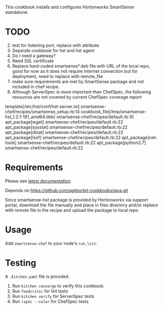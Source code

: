 This cookbook installs and configures Hortonworks SmartSense standalone.

TODO
====

2. test for listening port, replace with attribute
3. Separate cookbook for hst and hst agent 
5. Do I need a gateway?
6. Need SSL certificate
7. Replace hard-coded smartsense*.deb file with URL of the local repo, good for now as it does not require internet connection but for deployment, need to replace with remote_file
10. make sure requirements are met by SmartSense package and not included in chef recipe.
11. Although ServerSpec is more important than ChefSpec, the following resources are not covered by current ChefSpec coverage report
  
  template[/etc/hst/conf/hst-server.ini]   smartsense-chef/recipes/smartsense_setup.rb:14
  cookbook_file[/tmp/smartsense-hst_1.2.1-161_amd64.deb]   smartsense-chef/recipes/default.rb:10
  apt_package[wget]                  smartsense-chef/recipes/default.rb:22
  apt_package[sysstat]               smartsense-chef/recipes/default.rb:22
  apt_package[dstat]                 smartsense-chef/recipes/default.rb:22
  apt_package[lsof]                  smartsense-chef/recipes/default.rb:22
  apt_package[net-tools]             smartsense-chef/recipes/default.rb:22
  apt_package[python2.7]             smartsense-chef/recipes/default.rb:22

Requirements
============

Please see [latest documentation](http://docs.hortonworks.com/HDPDocuments/SS1/SmartSense-1.2.2/bk_smartsense_admin/content/os_requirements.html).

Depends on https://github.com/agileorbit-cookbooks/java.git

Since smartsense-hst package is provided by Hortonworks via support portal, download the file manually and place in files directory and/or replace with remote file in the recipe and upload the package to local repo

Usage
=====

Add `smartsense-chef` to your node's `run_list`.

Testing
=======

A `.kitchen.yaml` file is provided. 

1. Run `kitchen converge` to verify this cookbook.
2. Run `foodcritic` for lint tests
3. Run `kitchen verify` for ServerSpec tests
4. Run `rspec --color` for ChefSpec tests
